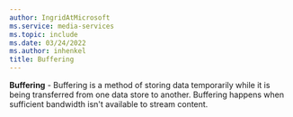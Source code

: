 ```yaml
---
author: IngridAtMicrosoft
ms.service: media-services
ms.topic: include
ms.date: 03/24/2022
ms.author: inhenkel
title: Buffering
---
```


**Buffering** - Buffering is a method of storing data temporarily while it is being transferred from one data store to another. Buffering happens when sufficient bandwidth isn't available to stream content.

